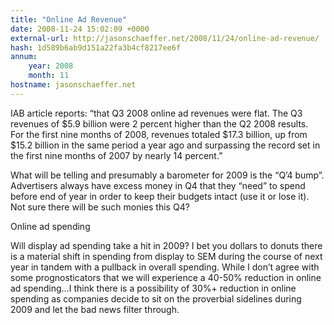 ```yaml
---
title: "Online Ad Revenue"
date: 2008-11-24 15:02:09 +0000
external-url: http://jasonschaeffer.net/2008/11/24/online-ad-revenue/
hash: 1d589b6ab9d151a22fa3b4cf8217ee6f
annum:
    year: 2008
    month: 11
hostname: jasonschaeffer.net
---
```


IAB article reports: “that Q3 2008 online ad revenues were flat. The Q3 revenues of $5.9 billion were 2 percent higher than the Q2 2008 results.  For the first nine months of 2008, revenues totaled $17.3 billion, up from $15.2 billion in the same period a year ago and surpassing the record set in the first nine months of 2007 by nearly 14 percent.”

What will be telling and presumably a barometer for 2009 is the “Q’4 bump”. Advertisers always have excess money in Q4 that they “need” to spend before end of year in order to keep their budgets intact (use it or lose it). Not sure there will be such monies this Q4?

Online ad spending

Will display ad spending take a hit in 2009? I bet you dollars to donuts there is a material shift in spending from display to SEM during the course of next year in tandem with a pullback in overall spending. While I don’t agree with some prognosticators that we will experience a 40-50% reduction in online ad spending…I think there is a possibility of 30%+ reduction in online spending as companies decide to sit on the proverbial sidelines during 2009 and let the bad news filter through.

       
